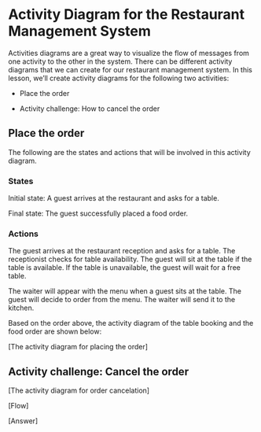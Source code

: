 # Activity Diagram for the Restaurant Management System
Activities diagrams are a great way to visualize the flow of messages from one activity to the other in the system. There can be different activity diagrams that we can create for our restaurant management system. In this lesson, we’ll create activity diagrams for the following two activities:

- Place the order

- Activity challenge: How to cancel the order

## Place the order
The following are the states and actions that will be involved in this activity diagram.

### States
Initial state: A guest arrives at the restaurant and asks for a table.

Final state: The guest successfully placed a food order.

### Actions
The guest arrives at the restaurant reception and asks for a table. The receptionist checks for table availability. The guest will sit at the table if the table is available. If the table is unavailable, the guest will wait for a free table.

The waiter will appear with the menu when a guest sits at the table. The guest will decide to order from the menu. The waiter will send it to the kitchen.

Based on the order above, the activity diagram of the table booking and the food order are shown below:

[The activity diagram for placing the order]

## Activity challenge: Cancel the order

[The activity diagram for order cancelation]

[Flow]

[Answer]
